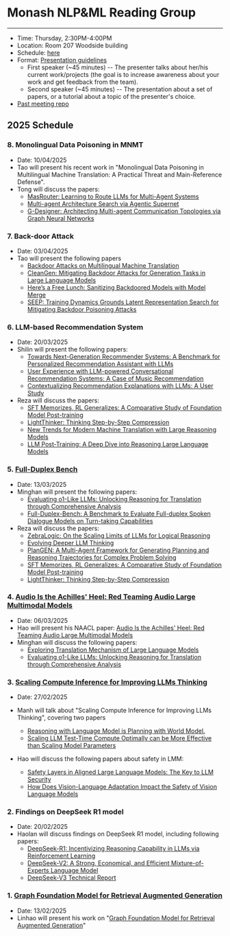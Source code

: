 # Monash NLP&ML Reading Group
---

- Time: Thursday, 2:30PM-4:00PM
- Location: Room 207 Woodside building
- Schedule: [here](https://docs.google.com/document/d/13qkZBy1KBCeFa5s72fMCaCXpthnTWSg0ft4Y9fJuxzw/edit?usp=sharing)
- Format: [Presentation guidelines](presenter-guideline.md)
    - First speaker (~45 minutes) -- The presenter talks about her/his current work/projects (the goal is to increase awareness about your work and get feedback from the team).
    - Second speaker (~45 minutes) -- The presentation about a set of papers, or a tutorial about a topic of the presenter's choice.
- [Past meeting repo](past-meetings)

## 2025 Schedule
### 8. Monolingual Data Poisoning in MNMT
- Date: 10/04/2025
- Tao will present his recent work in "Monolingual Data Poisoning in Multilingual Machine Translation: A Practical Threat and Main-­Reference Defense".
- Tong will discuss the papers:
    - [MasRouter: Learning to Route LLMs for Multi-Agent Systems](https://arxiv.org/abs/2502.11133)
    - [Multi-agent Architecture Search via Agentic Supernet](https://arxiv.org/abs/2502.04180)
    - [G-Designer: Architecting Multi-agent Communication Topologies via Graph Neural Networks](https://arxiv.org/abs/2410.11782)

### 7. Back-door Attack
- Date: 03/04/2025
- Tao will present the following papers
   - [Backdoor Attacks on Multilingual Machine Translation](https://aclanthology.org/2024.naacl-long.254)
   - [CleanGen: Mitigating Backdoor Attacks for Generation Tasks in Large Language Models](https://aclanthology.org/2024.emnlp-main.514/)
   - [Here’s a Free Lunch: Sanitizing Backdoored Models with Model Merge](https://aclanthology.org/2024.findings-acl.894/)
   - [SEEP: Training Dynamics Grounds Latent Representation Search for Mitigating Backdoor Poisoning Attacks](https://aclanthology.org/2024.tacl-1.55/)

### 6. LLM-based Recommendation System
- Date: 20/03/2025
- Shilin will present the following papers:
    - [Towards Next-Generation Recommender Systems: A Benchmark for Personalized Recommendation Assistant with LLMs](https://arxiv.org/abs/2503.09382)
    - [User Experience with LLM-powered Conversational Recommendation Systems: A Case of Music Recommendation](https://arxiv.org/abs/2502.15229)
    - [Contextualizing Recommendation Explanations with LLMs: A User Study](https://arxiv.org/abs/2501.12152)
- Reza will discuss the papers:
    - [SFT Memorizes, RL Generalizes: A Comparative Study of Foundation Model Post-training](https://arxiv.org/abs/2501.17161)
    - [LightThinker: Thinking Step-by-Step Compression](https://arxiv.org/abs/2502.15589)
    - [New Trends for Modern Machine Translation with Large Reasoning Models](https://arxiv.org/abs/2503.10351)
    - [LLM Post-Training: A Deep Dive into Reasoning Large Language Models](https://arxiv.org/abs/2502.21321)


### 5. [Full-Duplex Bench]()
- Date: 13/03/2025
- Minghan will present the following papers:
   - [Evaluating o1-Like LLMs: Unlocking Reasoning for Translation through Comprehensive Analysis](https://www.arxiv.org/abs/2502.11544)
   - [Full-Duplex-Bench: A Benchmark to Evaluate Full-duplex Spoken Dialogue Models on Turn-taking Capabilities](https://arxiv.org/abs/2503.04721)
- Reza will discuss the papers:
   - [ZebraLogic: On the Scaling Limits of LLMs for Logical Reasoning](https://arxiv.org/abs/2502.01100)
   - [Evolving Deeper LLM Thinking](https://arxiv.org/abs/2501.09891)
   - [PlanGEN: A Multi-Agent Framework for Generating Planning and Reasoning Trajectories for Complex Problem Solving](https://arxiv.org/abs/2502.16111)
   - [SFT Memorizes, RL Generalizes: A Comparative Study of Foundation Model Post-training](https://arxiv.org/abs/2501.17161)
   - [LightThinker: Thinking Step-by-Step Compression](https://arxiv.org/abs/2502.15589)

### 4. [Audio Is the Achilles' Heel: Red Teaming Audio Large Multimodal Models](https://arxiv.org/abs/2410.23861)
- Date: 06/03/2025
- Hao will present his NAACL paper: [Audio Is the Achilles' Heel: Red Teaming Audio Large Multimodal Models](https://arxiv.org/abs/2410.23861)
- Minghan will discuss the following papers:
   - [Exploring Translation Mechanism of Large Language Models](https://arxiv.org/abs/2502.11806)
   - [Evaluating o1-Like LLMs: Unlocking Reasoning for Translation through Comprehensive Analysis](https://arxiv.org/pdf/2502.11544)
### 3. [Scaling Compute Inference for Improving LLMs Thinking](https://docs.google.com/presentation/d/1PuVUYmmvl_Z-hwKBTCcTuLdpgLzq1t_jvFZhijnKZZg/edit#slide=id.g339a2814a3d_0_0)
- Date: 27/02/2025
- Manh will talk about "Scaling Compute Inference for Improving LLMs Thinking", covering two papers
   - [Reasoning with Language Model is Planning with World Model.](https://aclanthology.org/2023.emnlp-main.507/)
   - [Scaling LLM Test-Time Compute Optimally can be More Effective than Scaling Model Parameters](https://arxiv.org/abs/2408.03314)

- Hao will discuss the following papers about safety in LMM:
   - [Safety Layers in Aligned Large Language Models: The Key to LLM Security](https://arxiv.org/abs/2408.17003)
   - [How Does Vision-Language Adaptation Impact the Safety of Vision Language Models](https://arxiv.org/abs/2410.07571) 

### 2. Findings on DeepSeek R1 model
- Date: 20/02/2025
- Haolan will discuss findings on DeepSeek R1 model, including following papers:
   - [DeepSeek-R1: Incentivizing Reasoning Capability in LLMs via Reinforcement Learning](https://arxiv.org/abs/2501.12948)
   - [DeepSeek-V2: A Strong, Economical, and Efficient Mixture-of-Experts Language Model](https://arxiv.org/abs/2405.04434)
   - [DeepSeek-V3 Technical Report](https://arxiv.org/abs/2412.19437)

### 1. [Graph Foundation Model for Retrieval Augmented Generation](https://arxiv.org/abs/2502.01113)
- Date: 13/02/2025
- Linhao will present his work on "[Graph Foundation Model for Retrieval Augmented Generation](https://arxiv.org/abs/2502.01113)"
